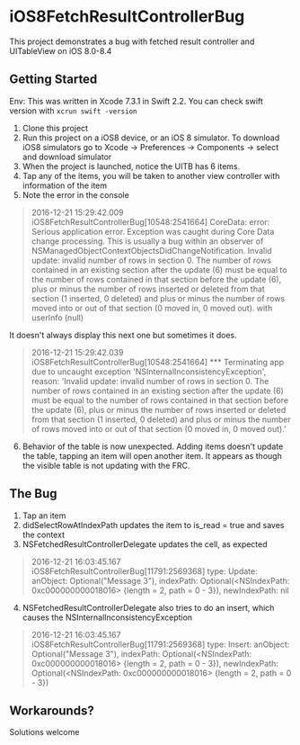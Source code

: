 # iOS8FetchResultControllerBug

This project demonstrates a bug with fetched result controller and UITableView on iOS 8.0-8.4

## Getting Started

Env: This was written in Xcode 7.3.1 in Swift 2.2. You can check swift version with `xcrun swift -version`

1. Clone this project
2. Run this project on a iOS8 device, or an iOS 8 simulator. To download iOS8 simulators go to Xcode -> Preferences -> Components -> select and download simulator
3. When the project is launched, notice the UITB has 6 items.
4. Tap any of the items, you will be taken to another view controller with information of the item
5. Note the error in the console 
> 2016-12-21 15:29:42.009 iOS8FetchResultControllerBug[10548:2541664] CoreData: error: Serious application error.  Exception was caught during Core Data change processing.  This is usually a bug within an observer of NSManagedObjectContextObjectsDidChangeNotification.  Invalid update: invalid number of rows in section 0.  The number of rows contained in an existing section after the update (6) must be equal to the number of rows contained in that section before the update (6), plus or minus the number of rows inserted or deleted from that section (1 inserted, 0 deleted) and plus or minus the number of rows moved into or out of that section (0 moved in, 0 moved out). with userInfo (null)

It doesn't always display this next one but sometimes it does.
>2016-12-21 15:29:42.039 iOS8FetchResultControllerBug[10548:2541664] *** Terminating app due to uncaught exception 'NSInternalInconsistencyException', reason: 'Invalid update: invalid number of rows in section 0.  The number of rows contained in an existing section after the update (6) must be equal to the number of rows contained in that section before the update (6), plus or minus the number of rows inserted or deleted from that section (1 inserted, 0 deleted) and plus or minus the number of rows moved into or out of that section (0 moved in, 0 moved out).'
6. Behavior of the table is now unexpected. Adding items doesn't update the table, tapping an item will open another item. It appears as though the visible table is not updating with the FRC.

## The Bug

1. Tap an item
2. didSelectRowAtIndexPath updates the item to is_read = true and saves the context
3. NSFetchedResultControllerDelegate updates the cell, as expected 
> 2016-12-21 16:03:45.167 iOS8FetchResultControllerBug[11791:2569368] type: Update: anObject: Optional("Message 3"), indexPath: Optional(<NSIndexPath: 0xc000000000018016> {length = 2, path = 0 - 3}), newIndexPath: nil
4. NSFetchedResultControllerDelegate also tries to do an insert, which causes the NSInternalInconsistencyException
> 2016-12-21 16:03:45.167 iOS8FetchResultControllerBug[11791:2569368] type: Insert: anObject: Optional("Message 3"), indexPath: Optional(<NSIndexPath: 0xc000000000018016> {length = 2, path = 0 - 3}), newIndexPath: Optional(<NSIndexPath: 0xc000000000018016> {length = 2, path = 0 - 3})

## Workarounds?

Solutions welcome